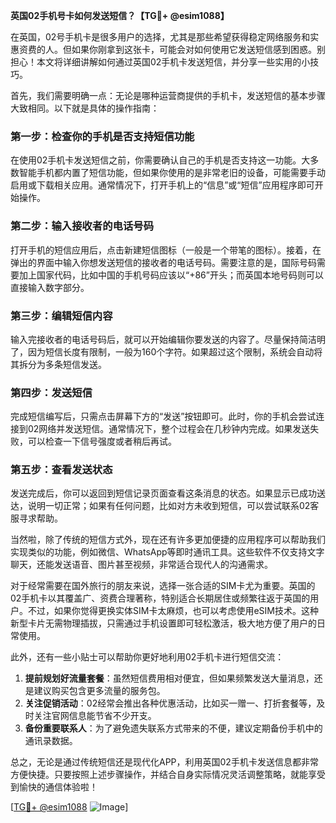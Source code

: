 **英国02手机号卡如何发送短信？【TG💪+ @esim1088】**

在英国，02号手机卡是很多用户的选择，尤其是那些希望获得稳定网络服务和实惠资费的人。但如果你刚拿到这张卡，可能会对如何使用它发送短信感到困惑。别担心！本文将详细讲解如何通过英国02手机卡发送短信，并分享一些实用的小技巧。

首先，我们需要明确一点：无论是哪种运营商提供的手机卡，发送短信的基本步骤大致相同。以下就是具体的操作指南：

### **第一步：检查你的手机是否支持短信功能**
在使用02手机卡发送短信之前，你需要确认自己的手机是否支持这一功能。大多数智能手机都内置了短信功能，但如果你使用的是非常老旧的设备，可能需要手动启用或下载相关应用。通常情况下，打开手机上的“信息”或“短信”应用程序即可开始操作。

### **第二步：输入接收者的电话号码**
打开手机的短信应用后，点击新建短信图标（一般是一个带笔的图标）。接着，在弹出的界面中输入你想发送短信的接收者的电话号码。需要注意的是，国际号码需要加上国家代码，比如中国的手机号码应该以“+86”开头；而英国本地号码则可以直接输入数字部分。

### **第三步：编辑短信内容**
输入完接收者的电话号码后，就可以开始编辑你要发送的内容了。尽量保持简洁明了，因为短信长度有限制，一般为160个字符。如果超过这个限制，系统会自动将其拆分为多条短信发送。

### **第四步：发送短信**
完成短信编写后，只需点击屏幕下方的“发送”按钮即可。此时，你的手机会尝试连接到02网络并发送短信。通常情况下，整个过程会在几秒钟内完成。如果发送失败，可以检查一下信号强度或者稍后再试。

### **第五步：查看发送状态**
发送完成后，你可以返回到短信记录页面查看这条消息的状态。如果显示已成功送达，说明一切正常；如果有任何问题，比如对方未收到短信，可以尝试联系02客服寻求帮助。

当然啦，除了传统的短信方式外，现在还有许多更加便捷的应用程序可以帮助我们实现类似的功能，例如微信、WhatsApp等即时通讯工具。这些软件不仅支持文字聊天，还能发送语音、图片甚至视频，非常适合现代人的沟通需求。

对于经常需要在国外旅行的朋友来说，选择一张合适的SIM卡尤为重要。英国的02手机卡以其覆盖广、资费合理著称，特别适合长期居住或频繁往返于英国的用户。不过，如果你觉得更换实体SIM卡太麻烦，也可以考虑使用eSIM技术。这种新型卡片无需物理插拔，只需通过手机设置即可轻松激活，极大地方便了用户的日常使用。

此外，还有一些小贴士可以帮助你更好地利用02手机卡进行短信交流：
1. **提前规划好流量套餐**：虽然短信费用相对便宜，但如果频繁发送大量消息，还是建议购买包含更多流量的服务包。
2. **关注促销活动**：02经常会推出各种优惠活动，比如买一赠一、打折套餐等，及时关注官网信息能节省不少开支。
3. **备份重要联系人**：为了避免遗失联系方式带来的不便，建议定期备份手机中的通讯录数据。

总之，无论是通过传统短信还是现代化APP，利用英国02手机卡发送信息都非常方便快捷。只要按照上述步骤操作，并结合自身实际情况灵活调整策略，就能享受到愉快的通信体验啦！

[[TG💪+ @esim1088](https://t.me/s/esim1088) ![Image](https://i.postimg.cc/4NQfJmqS/Snipaste-2025-05-13-00-14-12.png)]